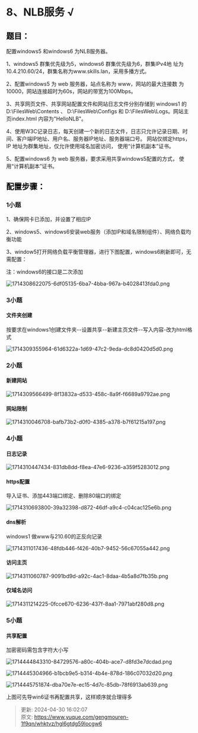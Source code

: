 # 8、NLB服务 √

## **<font style="color:rgb(0,0,0);">题目：</font>**
配置windows5 和windows6 为NLB服务器。 

1、windows5 群集优先级为5，windows6 群集优先级为6，群集IPv4地 址为10.4.210.60/24，群集名称为www.skills.lan，采用多播方式。 

2、配置windows5 为 web 服务器，站点名称为 www，网站的最大连接数 为10000，网站连接超时为60s，网站的带宽为100Mbps。

3、共享网页文件、共享网站配置文件和网站日志文件分别存储到 windows1 的 D:\FilesWeb\Contents 、 D:\FilesWeb\Configs 和 D:\FilesWeb\Logs。网站主页index.html 内容为"HelloNLB"。

4、使用W3C记录日志，每天创建一个新的日志文件，日志只允许记录日期、时间、客户端IP地址、用户名、服务器IP地址、服务器端口号。 网站仅绑定https，IP 地址为群集地址，仅允许使用域名加密访问， 使用“计算机副本”证书。

5、配置windows6 为 web 服务器，要求采用共享windows5配置的方式， 使用“计算机副本”证书。

## <font style="color:rgb(0,0,0);">配置步骤：</font>
### 1小题
1、确保网卡已添加，并设置了相应IP

2、windows5、windows6安装web服务（添加IP和域名限制组件）、网络负载均衡功能

3、window5打开网络负载平衡管理器，进行下图配置，windows6刷新即可，无需配置：

注：windows6的接口是二次添加

![1714308622075-6df05135-6ba7-4bba-967a-b4028413fda0.png](./img/l1sqqcfbgqzK2qH_/1714308622075-6df05135-6ba7-4bba-967a-b4028413fda0-507817.png)

### 3小题
#### 文件夹创建
按要求在windows1创建文件夹--设置共享--新建主页文件--写入内容-改为html格式

![1714309355964-61d6322a-1d69-47c2-9eda-dc8d0420d5d0.png](./img/l1sqqcfbgqzK2qH_/1714309355964-61d6322a-1d69-47c2-9eda-dc8d0420d5d0-309261.png)

### 2小题
#### 新建网站
![1714309566499-8f13832a-d533-458c-8a9f-f6689a9792ae.png](./img/l1sqqcfbgqzK2qH_/1714309566499-8f13832a-d533-458c-8a9f-f6689a9792ae-164230.png)

#### 网站限制
![1714310046708-bafb73b2-d0f0-4385-a378-b7f61215a197.png](./img/l1sqqcfbgqzK2qH_/1714310046708-bafb73b2-d0f0-4385-a378-b7f61215a197-205876.png)

### 4小题
#### 日志记录
![1714310447434-831db8dd-f8ea-47e6-9236-a359f5283012.png](./img/l1sqqcfbgqzK2qH_/1714310447434-831db8dd-f8ea-47e6-9236-a359f5283012-902905.png)

#### https配置
导入证书、添加443端口绑定、删除80端口的绑定

![1714310693800-39a32398-d872-46df-a9c4-c04cac125e6b.png](./img/l1sqqcfbgqzK2qH_/1714310693800-39a32398-d872-46df-a9c4-c04cac125e6b-300773.png)

#### dns解析
windows1 做www与210.60的正反向记录

![1714311017436-48fdb446-f426-40b7-9452-56c67055a442.png](./img/l1sqqcfbgqzK2qH_/1714311017436-48fdb446-f426-40b7-9452-56c67055a442-371263.png)

#### 访问主页
![1714311060787-9091bd9d-a92c-4ac1-8daa-4b5a8d7fb35b.png](./img/l1sqqcfbgqzK2qH_/1714311060787-9091bd9d-a92c-4ac1-8daa-4b5a8d7fb35b-909853.png)

#### 仅域名访问
![1714311214225-0fcce670-6236-437f-8aa1-7971abf280d8.png](./img/l1sqqcfbgqzK2qH_/1714311214225-0fcce670-6236-437f-8aa1-7971abf280d8-966037.png)

### 5小题
#### 共享配置
加密密码需包含字符大小写

![1714444843310-84729576-a80c-404b-ace7-d8fd3e7dcdad.png](./img/l1sqqcfbgqzK2qH_/1714444843310-84729576-a80c-404b-ace7-d8fd3e7dcdad-935149.png)

![1714445304966-b1bcb9e5-b314-4b4e-878d-186c07032d20.png](./img/l1sqqcfbgqzK2qH_/1714445304966-b1bcb9e5-b314-4b4e-878d-186c07032d20-704828.png)

![1714445751874-dba70e7e-ec15-4d7c-85db-78f6913ab639.png](./img/l1sqqcfbgqzK2qH_/1714445751874-dba70e7e-ec15-4d7c-85db-78f6913ab639-357218.png)

上图可先导win6证书再配置共享，这样顺序就合理得多



> 更新: 2024-04-30 16:02:07  
> 原文: <https://www.yuque.com/gengmouren-1f9qn/whktvz/hgl6gtdg59locgw6>